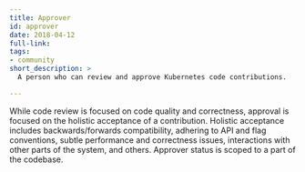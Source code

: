 ```yaml
---
title: Approver
id: approver
date: 2018-04-12
full-link: 
tags:
- community
short_description: >
  A person who can review and approve Kubernetes code contributions.

---
```


While code review is focused on code quality and correctness, approval is focused on the holistic acceptance of a contribution. Holistic acceptance includes backwards/forwards compatibility, adhering to API and flag conventions, subtle performance and correctness issues, interactions with other parts of the system, and others. Approver status is scoped to a part of the codebase.


